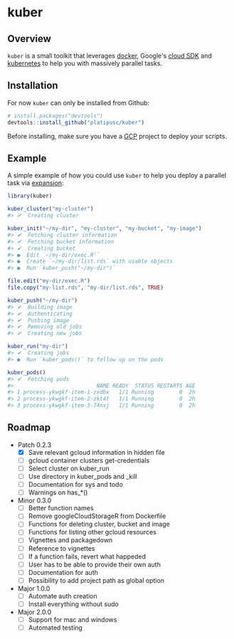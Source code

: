 # kuber

## Overview

`kuber` is a small toolkit that leverages [docker](https://www.docker.com/),
Google's [cloud SDK](https://cloud.google.com/sdk/) and
[kubernetes](https://kubernetes.io/) to help you with massively parallel tasks.

## Installation

For now `kuber` can only be installed from Github:

``` r
# install.packages("devtools")
devtools::install_github("platipusc/kuber")
```

Before installing, make sure you have a [GCP](https://cloud.google.com/) project
to deploy your scripts.

## Example

A simple example of how you could use `kuber` to help you deploy a parallel task
via [expansion](https://kubernetes.io/docs/tasks/job/parallel-processing-expansion/):

``` r
library(kuber)

kuber_cluster("my-cluster")
#> ✔  Creating cluster

kuber_init("~/my-dir", "my-cluster", "my-bucket", "my-image")
#> ✔  Fetching cluster information
#> ✔  Fetching bucket information
#> ✔  Creating bucket
#> ●  Edit `~/my-dir/exec.R'`
#> ●  Create `~/my-dir/list.rds` with usable objects
#> ●  Run `kuber_push("~/my-dir")`

file.edit("my-dir/exec.R")
file.copy("my-list.rds", "my-dir/list.rds", TRUE)

kuber_push("~/my-dir")
#> ✔  Building image
#> ✔  Authenticating
#> ✔  Pushing image
#> ✔  Removing old jobs
#> ✔  Creating new jobs

kuber_run("my-dir")
#> ✔  Creating jobs
#> ●  Run `kuber_pods()` to follow up on the pods

kuber_pods()
#> ✔  Fetching pods
#>                          NAME READY  STATUS RESTARTS AGE
#> 1 process-ykwgkf-item-1-zxdbx   1/1 Running        0  2h
#> 2 process-ykwgkf-item-2-zkt4t   1/1 Running        0  2h
#> 3 process-ykwgkf-item-3-74nxj   1/1 Running        0  2h
```

## Roadmap

- Patch 0.2.3
  - [X] Save relevant gcloud information in hidden file
  - [ ] gcloud container clusters get-credentials
  - [ ] Select cluster on kuber_run
  - [ ] Use directory in kuber_pods and _kill
  - [ ] Documentation for sys and todo
  - [ ] Warnings on has_*()
- Minor 0.3.0
  - [ ] Better function names
  - [ ] Remove googleCloudStorageR from Dockerfile
  - [ ] Functions for deleting cluster, bucket and image
  - [ ] Functions for listing other gcloud resources
  - [ ] Vignettes and packagedown
  - [ ] Reference to vignettes
  - [ ] If a function fails, revert what happeded
  - [ ] User has to be able to provide their own auth
  - [ ] Documentation for auth
  - [ ] Possibility to add project path as global option
- Major 1.0.0
  - [ ] Automate auth creation
  - [ ] Install everything without sudo
- Major 2.0.0
  - [ ] Support for mac and windows
  - [ ] Automated testing
